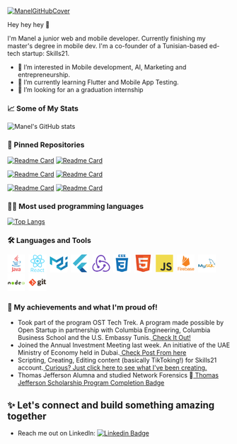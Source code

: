 [![ManelGitHubCover](https://user-images.githubusercontent.com/50639782/201551255-b351d40a-6451-4e3f-8cb4-c42e77956582.png)
](https://www.linkedin.com/in/manel-kacem/)

Hey hey hey 🤩

I'm Manel a junior web and mobile developer. Currently finishing my master's degree in mobile dev. I'm a co-founder of a Tunisian-based ed-tech startup: Skills21.

- 👀 I’m interested in Mobile development, AI, Marketing and entrepreneurship.
- 🌱 I’m currently learning Flutter and Mobile App Testing.
- 💞️ I’m looking for an a graduation internship 

### 📈 Some of My Stats

![Manel's GitHub stats](https://github-readme-stats.vercel.app/api?username=manelk&show_icons=true&theme=synthwave)

### 📌 Pinned Repositories

[![Readme Card](https://github-readme-stats.vercel.app/api/pin/?username=manelk&theme=synthwave&repo=Carpool-App-Frontend)](https://github.com/anuraghazra/github-readme-stats)
[![Readme Card](https://github-readme-stats.vercel.app/api/pin/?username=manelk&theme=synthwave&repo=Carpool-App-Backend)](https://github.com/anuraghazra/github-readme-stats)

[![Readme Card](https://github-readme-stats.vercel.app/api/pin/?username=manelk&theme=synthwave&repo=ArticlesProjectV2)](https://github.com/anuraghazra/github-readme-stats)
[![Readme Card](https://github-readme-stats.vercel.app/api/pin/?username=manelk&theme=synthwave&repo=IOSMapProject)](https://github.com/anuraghazra/github-readme-stats)

[![Readme Card](https://github-readme-stats.vercel.app/api/pin/?username=manelk&theme=synthwave&repo=IOSMapProject)](https://github.com/anuraghazra/github-readme-stats)
[![Readme Card](https://github-readme-stats.vercel.app/api/pin/?username=HadjHassineJawher&theme=synthwave&repo=MastereProjectFrontEnd)](https://github.com/anuraghazra/github-readme-stats)

### 👩‍💻 Most used programming languages

[![Top Langs](https://github-readme-stats.vercel.app/api/top-langs/?username=manelk&theme=synthwave)](https://github.com/anuraghazra/github-readme-stats)

### :hammer_and_wrench: Languages and Tools

<div>
  <img src="https://github.com/devicons/devicon/blob/master/icons/java/java-original-wordmark.svg" title="Java" alt="Java" width="40" height="40"/>&nbsp;
  <img src="https://github.com/devicons/devicon/blob/master/icons/react/react-original-wordmark.svg" title="React" alt="React" width="40" height="40"/>&nbsp;
  <img src="https://github.com/devicons/devicon/blob/master/icons/materialui/materialui-original.svg" title="Material UI" alt="Material UI" width="40" height="40"/>&nbsp;
  <img src="https://github.com/devicons/devicon/blob/master/icons/flutter/flutter-original.svg" title="Flutter" alt="Flutter" width="40" height="40"/>&nbsp;
  <img src="https://github.com/devicons/devicon/blob/master/icons/redux/redux-original.svg" title="Redux" alt="Redux " width="40" height="40"/>&nbsp;
  <img src="https://github.com/devicons/devicon/blob/master/icons/css3/css3-plain-wordmark.svg"  title="CSS3" alt="CSS" width="40" height="40"/>&nbsp;
  <img src="https://github.com/devicons/devicon/blob/master/icons/html5/html5-original.svg" title="HTML5" alt="HTML" width="40" height="40"/>&nbsp;
  <img src="https://github.com/devicons/devicon/blob/master/icons/javascript/javascript-original.svg" title="JavaScript" alt="JavaScript" width="40" height="40"/>&nbsp;
  <img src="https://github.com/devicons/devicon/blob/master/icons/firebase/firebase-plain-wordmark.svg" title="Firebase" alt="Firebase" width="40" height="40"/>&nbsp;
  <img src="https://github.com/devicons/devicon/blob/master/icons/mysql/mysql-original-wordmark.svg" title="MySQL"  alt="MySQL" width="40" height="40"/>&nbsp;
  <img src="https://github.com/devicons/devicon/blob/master/icons/nodejs/nodejs-original-wordmark.svg" title="NodeJS" alt="NodeJS" width="40" height="40"/>&nbsp;
  <img src="https://github.com/devicons/devicon/blob/master/icons/git/git-original-wordmark.svg" title="Git" **alt="Git" width="40" height="40"/>
</div>

###  👏 My achievements and what I'm proud of!
<ul>
  <li>Took part of the program OST Tech Trek. A program made possible by Open Startup in partnership with Columbia Engineering, Columbia Business School and the U.S. Embassy Tunis.<a href="https://www.linkedin.com/posts/manel-kacem_startup-tech-entrepreneurship-activity-6993310092188127232-2D0b?utm_source=share&utm_medium=member_desktop"> Check It Out!</a></li>
  
   <li>Joined the Annual Investment Meeting last week. An initiative of the UAE Ministry of Economy held in Dubai.<a href="https://www.linkedin.com/posts/manel-kacem_uae-aim2022-expo2020-activity-6917784312532635648-BNcm?utm_source=share&utm_medium=member_desktop"> Check Post From here</a></li>
  
   <li>Scripting, Creating, Editing content (basically TikToking!) for Skills21 account.<a href="tiktok.com/@getskills21"> Curious? Just click here to see what I've been creating.</a></li>
  
  <li>Thomas Jefferson Alumna and studied Network Forensics 🤯<a href="[tiktok.com/@getskills21](https://api.badgr.io/public/assertions/bzX3gBRGRwqjW5-n4cNK5g?identity__email=manelkacem11%40gmail.com)"> Thomas Jefferson Scholarship Program Completion Badge</a></li>
  
</ul>

##  ✨ Let's connect and build something amazing together

- Reach me out on LinkedIn: [![Linkedin Badge](https://img.shields.io/badge/-kakbar-blue?style=flat&logo=Linkedin&logoColor=white)](https://www.linkedin.com/in/manel-kacem/)

